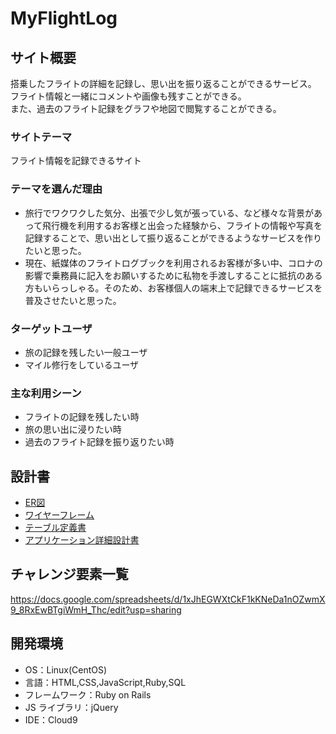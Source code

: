 # MyFlightLog

## サイト概要

搭乗したフライトの詳細を記録し、思い出を振り返ることができるサービス。  
フライト情報と一緒にコメントや画像も残すことができる。  
また、過去のフライト記録をグラフや地図で閲覧することができる。

### サイトテーマ

フライト情報を記録できるサイト

### テーマを選んだ理由

- 旅行でワクワクした気分、出張で少し気が張っている、など様々な背景があって飛行機を利用するお客様と出会った経験から、フライトの情報や写真を記録することで、思い出として振り返ることができるようなサービスを作りたいと思った。
- 現在、紙媒体のフライトログブックを利用されるお客様が多い中、コロナの影響で乗務員に記入をお願いするために私物を手渡しすることに抵抗のある方もいらっしゃる。そのため、お客様個人の端末上で記録できるサービスを普及させたいと思った。

### ターゲットユーザ

- 旅の記録を残したい一般ユーザ
- マイル修行をしているユーザ

### 主な利用シーン

- フライトの記録を残したい時
- 旅の思い出に浸りたい時
- 過去のフライト記録を振り返りたい時

## 設計書

- [ER図](https://github.com/imaaa34/myflightlog/files/6745759/MyFlightLog_ER.pdf)
- [ワイヤーフレーム](https://github.com/imaaa34/myflightlog/files/6745749/MyFlightLog_wireframe.pdf)
- [テーブル定義書]()
- [アプリケーション詳細設計書]()

## チャレンジ要素一覧

<https://docs.google.com/spreadsheets/d/1xJhEGWXtCkF1kKNeDa1nOZwmX9_8RxEwBTgiWmH_Thc/edit?usp=sharing>

## 開発環境

- OS：Linux(CentOS)
- 言語：HTML,CSS,JavaScript,Ruby,SQL
- フレームワーク：Ruby on Rails
- JS ライブラリ：jQuery
- IDE：Cloud9
